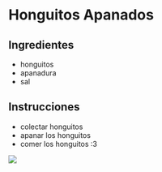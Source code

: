 # Honguitos Apanados
## Ingredientes
* honguitos
* apanadura
* sal 

## Instrucciones
* colectar honguitos
* apanar los honguitos
* comer los honguitos :3

![ ](https://scontent.fuio13-1.fna.fbcdn.net/v/t39.30808-6/492431954_122154966224552110_6120679348088926203_n.jpg?_nc_cat=104&ccb=1-7&_nc_sid=833d8c&_nc_ohc=A2h0YaQv5AgQ7kNvwHjedVG&_nc_oc=AdlZfQF8U_D0SAu0t0EsGnSB2ta3g4EWmQtk3iyOvncJGpwm3F3RjMV47kvE87FJNrE&_nc_zt=23&_nc_ht=scontent.fuio13-1.fna&_nc_gid=LgtYf0PHW92kgrS6N8srHQ&oh=00_AfO6dC1uPZ4BqHmGr1LHUV88uXZ4QbCAGdPc2t4F0eCq-w&oe=6850F16D)

